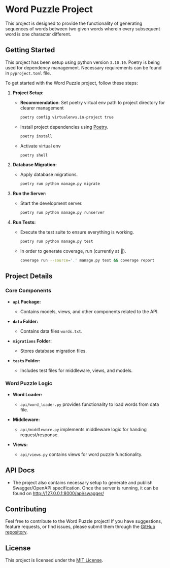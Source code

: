 # Word Puzzle Project

This project is designed to provide the functionality of generating sequences of words between two given words wherein every subsequent word is one character different.

## Getting Started

This project has been setup using python version `3.10.10`. Poetry is being used for dependency management.
Necessary requirements can be found in `pyproject.toml` file.

To get started with the Word Puzzle project, follow these steps:

1. **Project Setup:**
   - **Recommendation**: Set poetry virtual env path to project directory for clearer management

      ```bash
      poetry config virtualenvs.in-project true
      ```

   - Install project dependencies using [Poetry](https://python-poetry.org/).

      ```bash
      poetry install
      ```

   - Activate virtual env

      ```bash
      poetry shell
      ```

2. **Database Migration:**
   - Apply database migrations.

     ```bash
     poetry run python manage.py migrate
     ```

3. **Run the Server:**
   - Start the development server.

     ```bash
     poetry run python manage.py runserver
     ```

4. **Run Tests:**
   - Execute the test suite to ensure everything is working.

     ```bash
     poetry run python manage.py test
     ```

   - In order to generate coverage, run (currently at 💯).

     ```bash
     coverage run --source='.' manage.py test && coverage report
     ```

## Project Details

### Core Components

- **`api` Package:**
  - Contains models, views, and other components related to the API.

- **`data` Folder:**
  - Contains data files `words.txt`.

- **`migrations` Folder:**
  - Stores database migration files.

- **`tests` Folder:**
  - Includes test files for middleware, views, and models.

### Word Puzzle Logic

- **Word Loader:**
  - `api/word_loader.py` provides functionality to load words from data file.

- **Middleware:**
  - `api/middleware.py` implements middleware logic for handing request/response.

- **Views:**
  - `api/views.py` contains views for word puzzle functionality.

## API Docs

- The project also contains necessary setup to generate and publish Swagger/OpenAPI specification. Once the server is running, it can be found on <http://127.0.0.1:8000/api/swagger/>

## Contributing

Feel free to contribute to the Word Puzzle project! If you have suggestions, feature requests, or find issues, please submit them through the [GitHub repository](https://github.com/anuragverma65/wordpuzzle).

## License

This project is licensed under the [MIT License](https://opensource.org/license/mit/).
